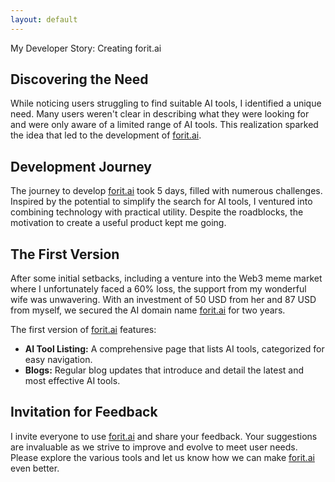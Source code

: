 ```yaml
---
layout: default
---
```


My Developer Story: Creating forit.ai

## Discovering the Need

While noticing users struggling to find suitable AI tools, I identified a unique need. Many users weren't clear in describing what they were looking for and were only aware of a limited range of AI tools. This realization sparked the idea that led to the development of [forit.ai](https://forit.ai).

## Development Journey

The journey to develop [forit.ai](https://forit.ai) took 5 days, filled with numerous challenges. Inspired by the potential to simplify the search for AI tools, I ventured into combining technology with practical utility. Despite the roadblocks, the motivation to create a useful product kept me going.

## The First Version

After some initial setbacks, including a venture into the Web3 meme market where I unfortunately faced a 60% loss, the support from my wonderful wife was unwavering. With an investment of 50 USD from her and 87 USD from myself, we secured the AI domain name [forit.ai](https://forit.ai) for two years.

The first version of [forit.ai](https://forit.ai) features:
- **AI Tool Listing:** A comprehensive page that lists AI tools, categorized for easy navigation.
- **Blogs:** Regular blog updates that introduce and detail the latest and most effective AI tools.

## Invitation for Feedback

I invite everyone to use [forit.ai](https://forit.ai) and share your feedback. Your suggestions are invaluable as we strive to improve and evolve to meet user needs. Please explore the various tools and let us know how we can make [forit.ai](https://forit.ai) even better.
